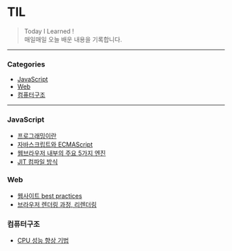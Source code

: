 # TIL

> Today I Learned !
> <br/>매일매일 오늘 배운 내용을 기록합니다.

---
### Categories

* [JavaScript](#JavaScript)
* [Web](#Web)
* [컴퓨터구조](#컴퓨터구조)


---

### JavaScript

- [프로그래밍이란](JavaScript/프로그래밍이란.md)
- [자바스크립트와 ECMAScript](JavaScript/자바스크립트&ECMAScript.md)
- [웹브라우저 내부의 주요 5가지 엔진](JavaScript/웹브라우저-내부-주요5가지엔진.md)
- [JIT 컴파일 방식](JavaScript/JIT컴파일.md)

### Web

- [웹사이트 best practices](Web/web-best-practices.md)
- [브라우저 렌더링 과정, 리렌더링](Web/browser-rendering.md)

### 컴퓨터구조

- [CPU 성능 향상 기법](CS/computer-structure/05-CPU성능향상기법.md)
